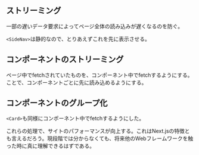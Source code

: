 ## ストリーミング
一部の遅いデータ要求によってページ全体の読み込みが遅くなるのを防ぐ。

`<SideNav>`は静的なので、とりあえずこれを先に表示させる。

## コンポーネントのストリーミング
ページ中でfetchされていたものを、コンポーネント中でfetchするようにする。ことで、コンポーネントごとに先に読み込めるようにする。

## コンポーネントのグループ化
`<Card>`も同様にコンポーネント中でfetchするようにした。

これらの処理で、サイトのパフォーマンスが向上する。これはNext.jsの特徴とも言えるだろう。現段階では分からなくても、将来他のWebフレームワークを触った時に真に理解できるはずである。